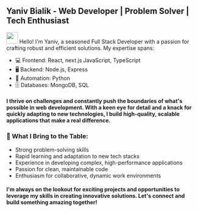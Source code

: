


## Yaniv Bialik - Web Developer | Problem Solver | Tech Enthusiast

<img src="https://raw.githubusercontent.com/MartinHeinz/MartinHeinz/master/wave.gif" width="30" height="30" />  Hello! I'm Yaniv, a seasoned Full Stack Developer with a passion for crafting robust and efficient solutions. My expertise spans:

- 💻 Frontend:  React, next.js JavaScript, TypeScript
- 🖥️ Backend: Node.js, Express
- 🐍 Automation: Python
- 🗄️ Databases: MongoDB, SQL

#### I thrive on challenges and constantly push the boundaries of what's possible in web development. With a keen eye for detail and a knack for quickly adapting to new technologies, I build high-quality, scalable applications that make a real difference.

### 🌟 What I Bring to the Table:
- Strong problem-solving skills
- Rapid learning and adaptation to new tech stacks
- Experience in developing complex, high-performance applications
- Passion for clean, maintainable code
- Enthusiasm for collaborative, dynamic work environments

#### I'm always on the lookout for exciting projects and opportunities to leverage my skills in creating innovative solutions. Let's connect and build something amazing together!











